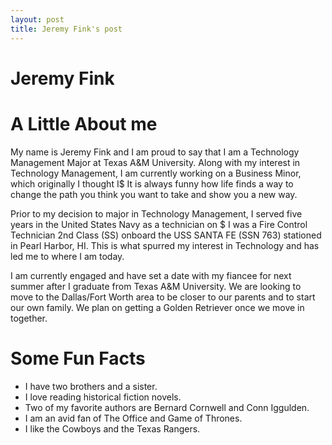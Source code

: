 ```yaml
---
layout: post
title: Jeremy Fink's post
---
```


# Jeremy Fink

# A Little About me

My name is Jeremy Fink and I am proud to say that I am a Technology Management Major at Texas A&M University.
Along with my interest in Technology Management, I am currently working on a Business Minor, which originally I thought I$
It is always funny how life finds a way to change the path you think you want to take and show you a new way.

Prior to my decision to major in Technology Management, I served five years in the United States Navy as a technician on $
I was a Fire Control Technician 2nd Class (SS) onboard the USS SANTA FE (SSN 763) stationed in Pearl Harbor, HI.
This is what spurred my interest in Technology and has led me to where I am today.

I am currently engaged and have set a date with my fiancee for next summer after I graduate from Texas A&M University.
We are looking to move to the Dallas/Fort Worth area to be closer to our parents and to start our own family.
We plan on getting a Golden Retriever once we move in together.

# Some Fun Facts

- I have two brothers and a sister.
- I love reading historical fiction novels.
- Two of my favorite authors are Bernard Cornwell and Conn Iggulden.
- I am an avid fan of The Office and Game of Thrones.
- I like the Cowboys and the Texas Rangers.
